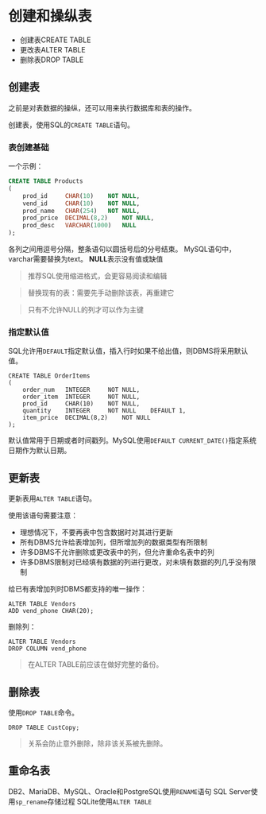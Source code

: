 # 创建和操纵表
- 创建表CREATE TABLE
- 更改表ALTER TABLE
- 删除表DROP TABLE
## 创建表
之前是对表数据的操纵，还可以用来执行数据库和表的操作。

创建表，使用SQL的`CREATE TABLE`语句。

### 表创建基础
一个示例：
```sql
CREATE TABLE Products
(
	prod_id		CHAR(10)	NOT NULL,
	vend_id 	CHAR(10)	NOT NULL,
	prod_name	CHAR(254)	NOT NULL,
	prod_price	DECIMAL(8,2)	NOT NULL,
	prod_desc	VARCHAR(1000)	NULL
);
```
各列之间用逗号分隔，整条语句以圆括号后的分号结束。
MySQL语句中，varchar需要替换为text。
**NULL**表示没有值或缺值

> 推荐SQL使用缩进格式，会更容易阅读和编辑

> 替换现有的表：需要先手动删除该表，再重建它

> 只有不允许NULL的列才可以作为主键

### 指定默认值
SQL允许用`DEFAULT`指定默认值，插入行时如果不给出值，则DBMS将采用默认值。
```
CREATE TABLE OrderItems
(
	order_num	INTEGER		NOT NULL,
	order_item	INTEGER		NOT NULL,
	prod_id		CHAR(10)	NOT NULL,
	quantity	INTEGER		NOT NULL	DEFAULT 1,
	item_price	DECIMAL(8,2)	NOT NULL
);

```
默认值常用于日期或者时间戳列。MySQL使用`DEFAULT CURRENT_DATE()`指定系统日期作为默认日期。

## 更新表
更新表用`ALTER TABLE`语句。

使用该语句需要注意：
- 理想情况下，不要再表中包含数据时对其进行更新
- 所有DBMS允许给表增加列，但所增加列的数据类型有所限制
- 许多DBMS不允许删除或更改表中的列，但允许重命名表中的列
- 许多DBMS限制对已经填有数据的列进行更改，对未填有数据的列几乎没有限制

给已有表增加列时DBMS都支持的唯一操作：
```
ALTER TABLE Vendors
ADD vend_phone CHAR(20);
```

删除列：
```
ALTER TABLE Vendors
DROP COLUMN vend_phone
```
> 在ALTER TABLE前应该在做好完整的备份。

## 删除表
使用`DROP TABLE`命令。
```
DROP TABLE CustCopy;
```
> 关系会防止意外删除，除非该关系被先删除。

## 重命名表
DB2、MariaDB、MySQL、Oracle和PostgreSQL使用`RENAME`语句
SQL Server使用`sp_rename`存储过程
SQLite使用`ALTER TABLE`


